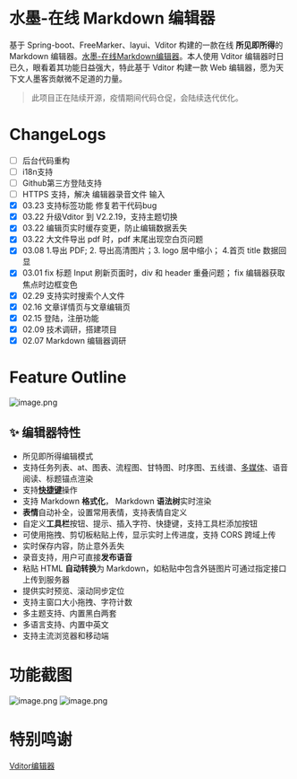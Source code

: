 # 水墨-在线 Markdown 编辑器

基于 Spring-boot、FreeMarker、layui、Vditor 构建的一款在线 **所见即所得**的 Markdown 编辑器。[水墨-在线Markdown编辑器](http://md.6aiq.com)。本人使用 Vditor 编辑器时日已久，眼看着其功能日益强大，特此基于 Vditor 构建一款 Web 编辑器，愿为天下文人墨客贡献微不足道的力量。

> 此项目正在陆续开源，疫情期间代码仓促，会陆续迭代优化。

# ChangeLogs
* [ ]    后台代码重构
* [ ]    i18n支持
* [ ]    Github第三方登陆支持
* [ ] HTTPS 支持，解决 编辑器录音文件 输入
* [X] 03.23 支持标签功能 修复若干代码bug
* [X] 03.22 升级Vditor 到 V2.2.19，支持主题切换
* [X] 03.22 编辑页实时缓存变更，防止编辑数据丢失
* [X] 03.22 大文件导出 pdf 时，pdf 末尾出现空白页问题
* [X] 03.08 1.导出 PDF; 2. 导出高清图片；3. logo 居中缩小； 4.首页 title 数据回显
* [X] 03.01 fix 标题 Input 刷新页面时，div 和 header 重叠问题； fix 编辑器获取焦点时边框变色
* [X] 02.29 支持实时搜索个人文件
* [X] 02.16 文章详情页与文章编辑页
* [X] 02.15 登陆，注册功能
* [X] 02.09 技术调研，搭建项目
* [X] 02.07 Markdown 编辑器调研

# Feature Outline

![](http://rna.6aiq.com/image-c463a6d64b2940f199a873737ec412fd.png "image.png")

## ✨ 编辑器特性

* 所见即所得编辑模式
* 支持任务列表、at、图表、流程图、甘特图、时序图、五线谱、[多媒体](https://link.hacpai.com/forward?goto=https%3A%2F%2Fgithub.com%2FVanessa219%2Fvditor%2Fissues%2F5)、语音阅读、标题锚点渲染
* 支持[**快捷键**](https://hacpai.com/article/1582778815353)操作
* 支持 Markdown **格式化**， Markdown **语法树**实时渲染
* **表情**自动补全，设置常用表情，支持表情自定义
* 自定义**工具栏**按钮、提示、插入字符、快捷键，支持工具栏添加按钮
* 可使用拖拽、剪切板粘贴上传，显示实时上传进度，支持 CORS 跨域上传
* 实时保存内容，防止意外丢失
* 录音支持，用户可直接**发布语音**
* 粘贴 HTML **自动转换**为 Markdown，如粘贴中包含外链图片可通过指定接口上传到服务器
* 提供实时预览、滚动同步定位
* 支持主窗口大小拖拽、字符计数
* 多主题支持、内置黑白两套
* 多语言支持、内置中英文
* 支持主流浏览器和移动端

# 功能截图

![image.png](http://rna.6aiq.com/image-7bc7fff88ee848ccac660348d6bf1682.png)
![image.png](http://rna.6aiq.com/image-378719a92132466984bddc5f7fe42977.png)

# 特别鸣谢

[Vditor编辑器](https://github.com/Vanessa219/vditor)
